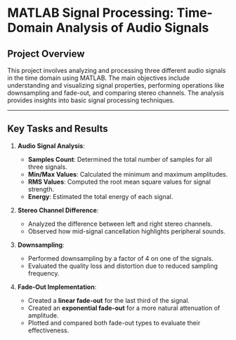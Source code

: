 # MATLAB Signal Processing: Time-Domain Analysis of Audio Signals

## Project Overview
This project involves analyzing and processing three different audio signals in the time domain using MATLAB. The main objectives include understanding and visualizing signal properties, performing operations like downsampling and fade-out, and comparing stereo channels. The analysis provides insights into basic signal processing techniques.

---

## Key Tasks and Results
1. **Audio Signal Analysis**:
   - **Samples Count**: Determined the total number of samples for all three signals.
   - **Min/Max Values**: Calculated the minimum and maximum amplitudes.
   - **RMS Values**: Computed the root mean square values for signal strength.
   - **Energy**: Estimated the total energy of each signal.

2. **Stereo Channel Difference**:
   - Analyzed the difference between left and right stereo channels.
   - Observed how mid-signal cancellation highlights peripheral sounds.

3. **Downsampling**:
   - Performed downsampling by a factor of 4 on one of the signals.
   - Evaluated the quality loss and distortion due to reduced sampling frequency.

4. **Fade-Out Implementation**:
   - Created a **linear fade-out** for the last third of the signal.
   - Created an **exponential fade-out** for a more natural attenuation of amplitude.
   - Plotted and compared both fade-out types to evaluate their effectiveness.

